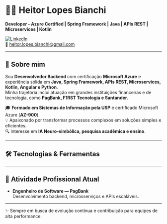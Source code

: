 # 👨‍💻 Heitor Lopes Bianchi

**Developer - Azure Certified | Spring Framework | Java | APIs REST | Microservices | Kotlin**

[![LinkedIn](https://img.shields.io/badge/LinkedIn-Heitor%20Bianchi-blue?logo=linkedin&style=flat-square)](https://www.linkedin.com/in/heitorbianchi)  
📧 heitor.lopes.bianchi@gmail.com  

---

## 🚀 Sobre mim

Sou **Desenvolvedor Backend** com certificação **Microsoft Azure** e experiência sólida em **Java, Spring Framework, APIs REST, Microservices, Kotlin, Angular e Python**.  
Minha trajetória inclui atuação em grandes instituições financeiras e de tecnologia, como **PagBank, F1RST Tecnologia e Santander**.

🎓 **Formado em Sistemas de Informação pela USP** e certificado Microsoft Azure (**AZ-900**).  
💡 Apaixonado por transformar processos complexos em soluções simples e eficientes.  
🔍 Interesse em **IA Neuro-simbólica, pesquisa acadêmica e ensino**.

---

## 🛠️ Tecnologias & Ferramentas


---

## 💼 Atividade Profissional Atual

- **Engenheiro de Software — PagBank**  
  Desenvolvimento backend, microsserviços e APIs escaláveis.

---

✨ Sempre em busca de evolução contínua e contribuição para equipes de alta performance.
